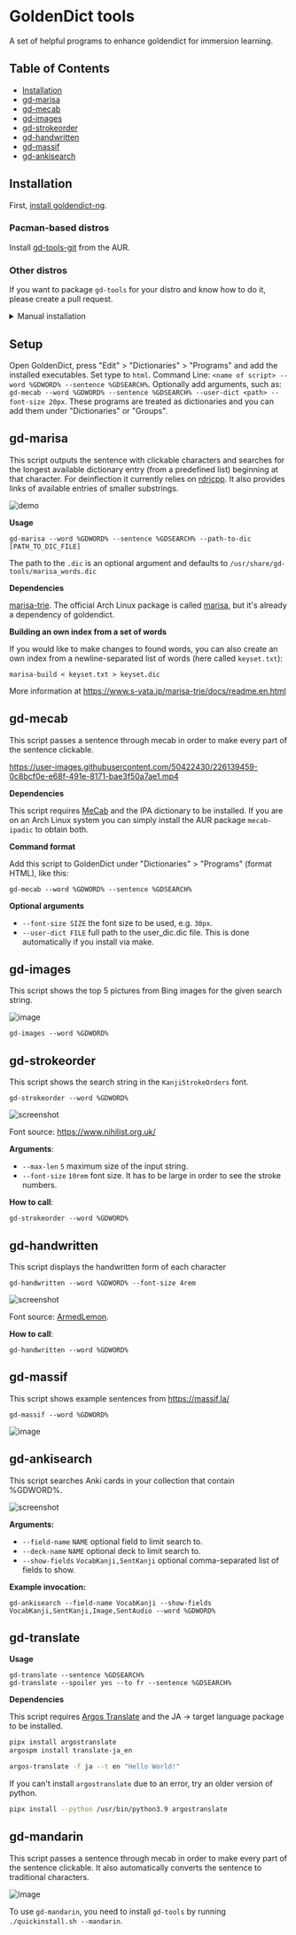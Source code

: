# GoldenDict tools

A set of helpful programs to enhance goldendict for immersion learning.

## Table of Contents
- [Installation](#installation)
- [gd-marisa](#gd-marisa)
- [gd-mecab](#gd-mecab)
- [gd-images](#gd-images)
- [gd-strokeorder](#gd-strokeorder)
- [gd-handwritten](#gd-handwritten)
- [gd-massif](#gd-massif)
- [gd-ankisearch](#gd-ankisearch)

## Installation

First, [install goldendict-ng](https://tatsumoto-ren.github.io/blog/setting-up-goldendict.html).

### Pacman-based distros

Install [gd-tools-git](https://aur.archlinux.org/packages/gd-tools-git) from the AUR.

### Other distros

If you want to package `gd-tools` for your distro and know how to do it,
please create a pull request.

<details>

<summary>Manual installation</summary>

This way is not recommended
because it's easy to make a mistake during the process
and end up with a broken install.

1) To build the `gd-tools` you need to install `xmake` and `gcc` (13.1 and newer).
1) Install `mecab` (`mecab-git` from the AUR).
2) Run `./quickinstall.sh`.

   **Note:** You can run `./quickinstall.sh --local`
   to install the program locally (to `~/.local/` ).

</details>

## Setup

Open GoldenDict, press "Edit" > "Dictionaries" > "Programs" and add the installed executables.
Set type to `html`.
Command Line: `<name of script> --word %GDWORD% --sentence %GDSEARCH%`.
Optionally add arguments, such as: `gd-mecab --word %GDWORD% --sentence %GDSEARCH% --user-dict <path> --font-size 20px`.
These programs are treated as dictionaries and you can add them under "Dictionaries" or "Groups".

## gd-marisa

This script outputs the sentence with clickable characters
and searches for the longest available dictionary entry
(from a predefined list) beginning at that character.
For deinflection it currently relies on [rdricpp](https://github.com/Ajatt-Tools/rdricpp).
It also provides links of available entries of smaller substrings.

![demo](https://user-images.githubusercontent.com/50422430/229341045-96283fc9-8ecb-49bb-a011-abd2d3e4e43e.gif)

**Usage**

```
gd-marisa --word %GDWORD% --sentence %GDSEARCH% --path-to-dic [PATH_TO_DIC_FILE]
```

The path to the `.dic` is an optional argument and defaults to `/usr/share/gd-tools/marisa_words.dic`

**Dependencies**

[marisa-trie](https://github.com/s-yata/marisa-trie).
The official Arch Linux package is called [marisa](https://archlinux.org/packages/community/x86_64/marisa/),
but it's already a dependency of goldendict.

**Building an own index from a set of words**

If you would like to make changes to found words,
you can also create an own index from a newline-separated list of words (here called `keyset.txt`):

```
marisa-build < keyset.txt > keyset.dic
```

More information at https://www.s-yata.jp/marisa-trie/docs/readme.en.html

## gd-mecab

This script passes a sentence through mecab in order to make every part of the sentence clickable.

https://user-images.githubusercontent.com/50422430/226139459-0c8bcf0e-e68f-491e-8171-bae3f50a7ae1.mp4

**Dependencies**

This script requires [MeCab](https://taku910.github.io/mecab/) and the IPA dictionary to be installed.
If you are on an Arch Linux system you can simply install the AUR package `mecab-ipadic` to obtain both.

**Command format**

Add this script to GoldenDict under "Dictionaries" > "Programs" (format HTML), like this:

```
gd-mecab --word %GDWORD% --sentence %GDSEARCH%
```

**Optional arguments**

* `--font-size SIZE` the font size to be used, e.g. `30px`.
* `--user-dict FILE` full path to the user_dic.dic file. This is done automatically if you install via make.

## gd-images

This script shows the top 5 pictures from Bing images for the given search string.

![image](https://user-images.githubusercontent.com/50422430/224940994-eb3e1be6-9cd8-4776-88cf-850c78648e81.png)

```
gd-images --word %GDWORD%
```

## gd-strokeorder

This script shows the search string in the `KanjiStrokeOrders` font.

```
gd-strokeorder --word %GDWORD%
```

![screenshot](https://user-images.githubusercontent.com/69171671/224840590-b740a1b6-8526-49ed-b4cd-efe03689a132.png)

Font source: https://www.nihilist.org.uk/

**Arguments**:

* `--max-len` `5` maximum size of the input string.
* `--font-size` `10rem` font size. It has to be large in order to see the stroke numbers.

**How to call**:

```
gd-strokeorder --word %GDWORD%
```

## gd-handwritten

This script displays the handwritten form of each character

```
gd-handwritten --word %GDWORD% --font-size 4rem
```

![screenshot](https://user-images.githubusercontent.com/53496273/254959907-4aa7d72d-2d58-4bd3-8b3a-c2f6f3186834.png)

Font source: [ArmedLemon](https://github.com/Ajatt-Tools/gd-tools/blob/main/res/ArmedLemon.ttf).

**How to call**:

```
gd-handwritten --word %GDWORD%
```

## gd-massif

This script shows example sentences from https://massif.la/

```
gd-massif --word %GDWORD%
```

![image](https://user-images.githubusercontent.com/50422430/226018360-e46605f0-2fb4-481c-801e-73aca84fae70.png)

## gd-ankisearch

This script searches Anki cards in your collection that contain %GDWORD%.

![screenshot](https://github.com/Ajatt-Tools/gd-tools/assets/69171671/45a6b3a1-97de-439c-8f17-bd6f81d81d73)

**Arguments:**

* `--field-name` `NAME` optional field to limit search to.
* `--deck-name` `NAME` optional deck to limit search to.
* `--show-fields` `VocabKanji,SentKanji` optional comma-separated list of fields to show.

**Example invocation:**

```
gd-ankisearch --field-name VocabKanji --show-fields VocabKanji,SentKanji,Image,SentAudio --word %GDWORD%
```

## gd-translate

**Usage**

```
gd-translate --sentence %GDSEARCH%
gd-translate --spoiler yes --to fr --sentence %GDSEARCH%
```

**Dependencies**

This script requires [Argos Translate](https://github.com/argosopentech/argos-translate) and the JA -> target language package to be installed.

```sh
pipx install argostranslate
argospm install translate-ja_en

argos-translate -f ja --t en "Hello World!"
```

If you can't install `argostranslate` due to an error, try an older version of python.

```sh
pipx install --python /usr/bin/python3.9 argostranslate
```

## gd-mandarin

This script passes a sentence through mecab in order to make every part of the sentence clickable.
It also automatically converts the sentence to traditional characters.

![image](https://github.com/KonstantinDjairo/gd-tools/assets/53496273/20921976-9221-416e-820a-b6bb22db906b)

To use `gd-mandarin`,
you need to install `gd-tools` by running `./quickinstall.sh --mandarin`.

